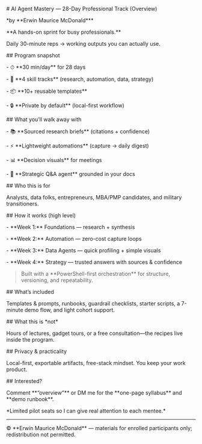 \# AI Agent Mastery — 28-Day Professional Track (Overview)  

\*by \*\*Erwin Maurice McDonald\*\*\*



\*\*A hands-on sprint for busy professionals.\*\*  

Daily 30-minute reps → working outputs you can actually use.



\## Program snapshot

\- ⏱ \*\*30 min/day\*\* for 28 days  

\- 🧩 \*\*4 skill tracks\*\* (research, automation, data, strategy)  

\- 📦 \*\*10+ reusable templates\*\*  

\- 🔒 \*\*Private by default\*\* (local-first workflow)



\## What you’ll walk away with

\- 📚 \*\*Sourced research briefs\*\* (citations + confidence)  

\- ⚡ \*\*Lightweight automations\*\* (capture → daily digest)  

\- 📊 \*\*Decision visuals\*\* for meetings  

\- 🤖 \*\*Strategic Q\&A agent\*\* grounded in your docs



\## Who this is for

Analysts, data folks, entrepreneurs, MBA/PMP candidates, and military transitioners.



\## How it works (high level)

\- \*\*Week 1:\*\* Foundations — research + synthesis  

\- \*\*Week 2:\*\* Automation — zero-cost capture loops  

\- \*\*Week 3:\*\* Data Agents — quick profiling + simple visuals  

\- \*\*Week 4:\*\* Strategy — trusted answers with sources \& confidence  

> Built with a \*\*PowerShell-first orchestration\*\* for structure, versioning, and repeatability.



\## What’s included

Templates \& prompts, runbooks, guardrail checklists, starter scripts, a 7-minute demo flow, and light cohort support.



\## What this is \*not\*

Hours of lectures, gadget tours, or a free consultation—the recipes live inside the program.



\## Privacy \& practicality

Local-first, exportable artifacts, free-stack mindset. You keep your work product.



\## Interested?

Comment \*\*“overview”\*\* or DM me for the \*\*one-page syllabus\*\* and \*\*demo runbook\*\*.  

\*Limited pilot seats so I can give real attention to each mentee.\*



---



© \*\*Erwin Maurice McDonald\*\* — materials for enrolled participants only; redistribution not permitted.



